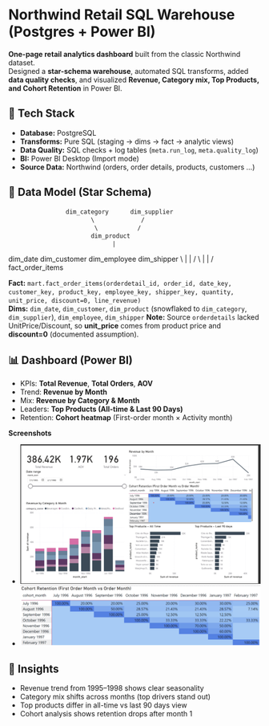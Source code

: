 # Northwind Retail SQL Warehouse (Postgres + Power BI)

**One-page retail analytics dashboard** built from the classic Northwind dataset.  
Designed a **star-schema warehouse**, automated SQL transforms, added **data quality checks**, and visualized **Revenue, Category mix, Top Products, and Cohort Retention** in Power BI.


## 🔧 Tech Stack
- **Database:** PostgreSQL
- **Transforms:** Pure SQL (staging → dims → fact → analytic views)
- **Data Quality:** SQL checks + log tables (`meta.run_log`, `meta.quality_log`)
- **BI:** Power BI Desktop (Import mode)
- **Source Data:** Northwind (orders, order details, products, customers …)

## 🧱 Data Model (Star Schema)

                    dim_category      dim_supplier
                           \             /
                            \           /
                           dim_product
                                 |
dim_date   dim_customer   dim_employee   dim_shipper
    \           |               |             /
     \          |               |            /
                fact_order_items

**Fact:** `mart.fact_order_items(orderdetail_id, order_id, date_key, customer_key, product_key, employee_key, shipper_key, quantity, unit_price, discount=0, line_revenue)`  
**Dims:** `dim_date`, `dim_customer`, `dim_product` (snowflaked to `dim_category`, `dim_supplier`), `dim_employee`, `dim_shipper`
**Note:** Source `orderdetails` lacked UnitPrice/Discount, so **unit_price** comes from product price and **discount=0** (documented assumption).

## 📊 Dashboard (Power BI)
- KPIs: **Total Revenue**, **Total Orders**, **AOV**
- Trend: **Revenue by Month**
- Mix: **Revenue by Category & Month**
- Leaders: **Top Products (All-time & Last 90 Days)**
- Retention: **Cohort heatmap** (First-order month × Activity month)

**Screenshots**
- ![Dashboard](images/dashboard_full.png)
- ![Cohort Heatmap](images/cohort_heatmap.png)


## 📝 Insights
- Revenue trend from 1995–1998 shows clear seasonality  
- Category mix shifts across months (top drivers stand out)  
- Top products differ in all-time vs last 90 days view  
- Cohort analysis shows retention drops after month 1  